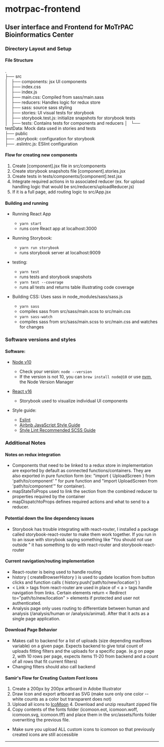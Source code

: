 # motrpac-frontend
**User interface and Frontend for MoTrPAC Bioinformatics Center**
---

### Directory Layout and Setup

#### File Structure

.  
├── src  
│   ├── components: jsx UI components  
│   ├── index.css  
│   ├── index.js  
│   ├── main.css: Compiled from sass/main.sass  
│   ├── reducers: Handles logic for redux store  
│   ├── sass: source sass styling  
│   ├── stories: UI visual tests for storybook  
│   ├── storybook.test.js: initialize snapshots for storybook tests  
│   ├── tests: Contains tests for components and reducers
│   └── testData: Mock data used in stories and tests  
├── public  
├── .storybook: configuration for storybook  
├── .eslintrc.js: ESlint configuration  

#### Flow for creating new components
  1. Create \[component\].jsx file in src/components
  2. Create storybook snapshots file \[component\].stories.jsx
  3. Create tests in tests/components/\[component\].test.jsx
  4. Integrate required actions in to associated reducer (ex. for upload handling logic that would be src/reducers/uploadReducer.js)
  5. If it is a full page, add routing logic to src/App.jsx

#### Building and running

 * Running React App 
   - `yarn start`
   - runs core React app at localhost:3000

 * Running Storybook:
   - `yarn run storybook`
   - runs storybook server at localhost:9009

 * testing:
   - `yarn test`
   - runs tests and storybook snapshots
   - `yarn test --coverage`
   - runs all tests and returns table illustrating code coverage

 * Building CSS: Uses sass in node_modules/sass/sass.js
   - `yarn sass`
   - compiles sass from src/sass/main.scss to src/main.css
   - `yarn sass-watch`
   - compiles sass from src/sass/main.scss to src/main.css and watches for changes

### Software versions and styles

#### Software:

 * [Node v10](https://github.com/nodejs/Release)
     - Check your version: `node --version`
     - If the version is not 10, you can `brew install node@10` or use [nvm](https://github.com/creationix/nvm/blob/master/README.md#installation), the Node Version Manager
     
 * [React v16](https://reactjs.org/versions)
     - Storybook used to visualize individual UI components

 * Style guide:
     - [Eslint](https://github.com/eslint/eslint) 
     - [Airbnb JavaScript Style Guide](https://github.com/airbnb/javascript)
     - [Style Lint Recommended SCSS Guide](https://github.com/stylelint/stylelint-config-recommended)

### Additional Notes

#### Notes on redux integration
 - Components that need to be linked to a redux store in implementation are exported by default as connected functions/containers. They are also exported in pure function form (ex: "import { UploadScreen } from 'path/to/component' " for pure function and "import UploadScreen from 'path/to/component'" for container).
 - mapStateToProps used to link the section from the combined reducer to properties required by the container
 - mapDispatchtoProps defines required actions and what to send to a reducer.

#### Potential down the line dependency issues
  - Storybook has trouble integrating with react-router, I installed a package called storybook-react-router to make them work together. If you run in to an issue with storybook saying something like "You should not use <Link > outside <Router >" it has something to do with react-router and storybook-react-router

#### Current navigation/routing implementation
  - React-router is being used to handle routing
  - history ( createBrowserHistory ) is used to update location from button clicks and function calls ( history.push('path/to/new/location') )
  - \< Link > tags  from react-router are used in place of \< a > tags handle navigation from links. Certain elements return \< Redirect to="path/to/new/location" > elements if protected and user not authenticated.
  - Analysis page only uses routing to differentiate between human and analysis (/analysis/human or /analysis/animal). After that it acts as a single page application.

#### Download Page Behavior
  - Makes call to backend for a list of uploads (size depending maxRows variable) on a given page. Expects backend to give total count of uploads fitting filters and the uploads for a specific page. (e.g on page 2, with 10 rows per page, expects items 11-20  from backend and a count of all  rows that fit current filters)
  - Changing filters should also call backend

#### Samir's Flow for Creating Custom Font Icons
  1. Create a 200px by 200px artboard in Adobe Illustrator
  2. Draw Icon and export artboard as SVG (make sure only one color -- white counts as a color but transparent does not)
  3. Upload all icons to [IcoMoon](https://icomoon.io/app/#/select) 4. Download and unzip resultant zipped file
  5. Copy contents of the fonts folder (icomoon.eot, icomoon.woff, icomoon.svg, icomoon.tff) and place  them in the src/assets/fonts folder overwriting  the previous file. 

  - Make sure you upload ALL custom icons to icomoon so that previously created icons are still accessible

---
